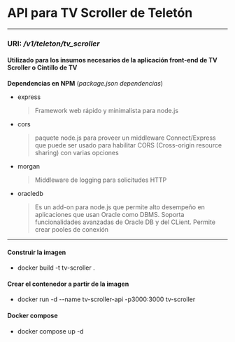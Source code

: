 # API para TV Scroller de Teletón
- - - - - - -

### URI: _/v1/teleton/tv_scroller_

#### Utilizado para los insumos necesarios de la aplicación front-end de TV Scroller o Cintillo de TV

**Dependencias en NPM** (_package.json dependencias_)

* express
    > Framework web rápido y minimalista para node.js
* cors
    > paquete node.js para proveer un middleware Connect/Express que puede ser usado para habilitar CORS (Cross-origin resource sharing) con varias opciones
* morgan
    > Middleware de logging para solicitudes HTTP 
* oracledb
    > Es un add-on para node.js que permite alto desempeño en aplicaciones que usan Oracle como DBMS. Soporta funcionalidades avanzadas de Oracle DB y del CLient. Permite crear pooles de conexión
- - - - - - -

#### Construir la imagen
- docker build -t tv-scroller .
#### Crear el contenedor a partir de la imagen
- docker run -d --name tv-scroller-api -p3000:3000 tv-scroller

#### Docker compose
- docker compose up -d
